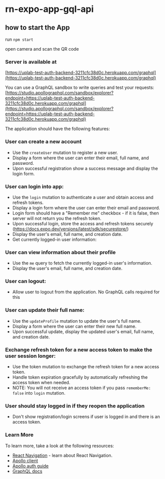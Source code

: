 # rn-expo-app-gql-api

## how to start the App
run ```npm start```

open camera and scan the QR code

### Server is available at

[https://uplab-test-auth-backend-3211cfc38d0c.herokuapp.com/graphql](https://uplab-test-auth-backend-3211cfc38d0c.herokuapp.com/graphql)

You can use a GraphQL sandbox to write queries and test your requests: [https://studio.apollographql.com/sandbox/explorer?endpoint=https://uplab-test-auth-backend-3211cfc38d0c.herokuapp.com/graphql](https://studio.apollographql.com/sandbox/explorer?endpoint=https://uplab-test-auth-backend-3211cfc38d0c.herokuapp.com/graphql)

The application should have the following features:

### User can create a new account

- Use the `createUser` mutation to register a new user.
- Display a form where the user can enter their email, full name, and password.
- Upon successful registration show a success message and display the login form.

### User can login into app:

- Use the `login` mutation to authenticate a user and obtain access and refresh tokens.
- Display a login form where the user can enter their email and password.
- Login form should have a "Remember me" checkbox - if it is false, then server will not return you the refresh token.
- Upon successful login, store the access and refresh tokens securely (https://docs.expo.dev/versions/latest/sdk/securestore/)
- Display the user's email, full name, and creation date.
- Get currently logged-in user information:

### User can view information about their profile

- Use the `me` query to fetch the currently logged-in user's information.
- Display the user's email, full name, and creation date.

### User can logout:

- Allow user to logout from the application. No GraphQL calls required for this

### User can update their full name:

- Use the `updateProfile` mutation to update the user's full name.
- Display a form where the user can enter their new full name.
- Upon successful update, display the updated user's email, full name, and creation date.


### Exchange refresh token for a new access token to make the user session longer:

- Use the token mutation to exchange the refresh token for a new access token.
- Handle token expiration gracefully by automatically refreshing the access token when needed.
- NOTE: You will not receive an access token if you pass `rememberMe: false` into `login` mutation.


### User should stay logged in if they reopen the application 

- Don't show registration/login screens if user is logged in and there is an access token.

### Learn More

To learn more, take a look at the following resources:

-   [React Navigation](https://reactnavigation.org/) - learn about React Navigation.
-   [Apollo client](https://www.apollographql.com/docs/react/)
-   [Apollo auth guide](https://www.apollographql.com/docs/react/networking/authentication/)
-   [GraphQL docs](https://graphql.org/learn/)
